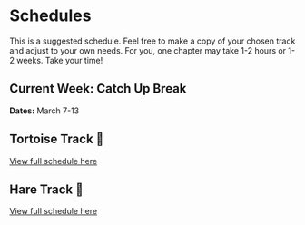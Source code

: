 # Schedules

This is a suggested schedule. Feel free to make a copy of your chosen track and adjust to your own needs. For you, one chapter may take 1-2 hours or 1-2 weeks. Take your time!

## Current Week: Catch Up Break

**Dates:** March 7-13

## Tortoise Track 🐢

[View full schedule here](./tortoise_track.md)

## Hare Track 🐇

[View full schedule here](./hare_track.md)
